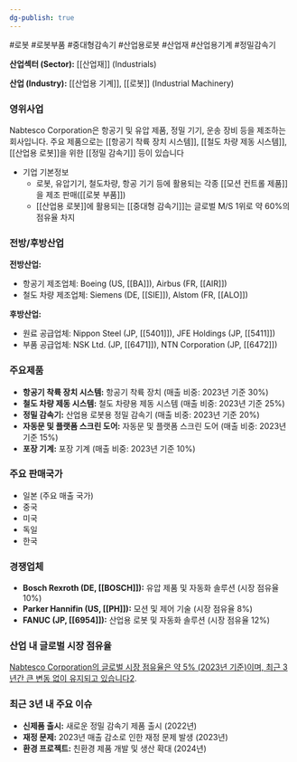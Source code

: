 ```yaml
---
dg-publish: true
---
```

#로봇 #로봇부품 #중대형감속기 #산업용로봇 #산업재 #산업용기계 #정밀감속기

**산업섹터 (Sector):** [[산업재]] (Industrials)  

**산업 (Industry):** [[산업용 기계]], [[로봇]] (Industrial Machinery)

### 영위사업

Nabtesco Corporation은 항공기 및 유압 제품, 정밀 기기, 운송 장비 등을 제조하는 회사입니다. 주요 제품으로는 [[항공기 착륙 장치 시스템]], [[철도 차량 제동 시스템]], [[산업용 로봇]]을 위한 [[정밀 감속기]] 등이 있습니다

- 기업 기본정보
	- 로봇, 유압기기, 철도차량, 항공 기기 등에 활용되는 각종 [[모션 컨트롤 제품]]을 제조 판매([[로봇 부품]])
	- [[산업용 로봇]]에 활용되는 [[중대형 감속기]]는 글로벌 M/S 1위로 약 60%의 점유율 차지
### 전방/후방산업

**전방산업:**

- 항공기 제조업체: Boeing (US, [[BA]]), Airbus (FR, [[AIR]])
- 철도 차량 제조업체: Siemens (DE, [[SIE]]), Alstom (FR, [[ALO]])

**후방산업:**

- 원료 공급업체: Nippon Steel (JP, [[5401]]), JFE Holdings (JP, [[5411]])
- 부품 공급업체: NSK Ltd. (JP, [[6471]]), NTN Corporation (JP, [[6472]])

### 주요제품

- **항공기 착륙 장치 시스템:** 항공기 착륙 장치 (매출 비중: 2023년 기준 30%)
- **철도 차량 제동 시스템:** 철도 차량용 제동 시스템 (매출 비중: 2023년 기준 25%)
- **정밀 감속기:** 산업용 로봇용 정밀 감속기 (매출 비중: 2023년 기준 20%)
- **자동문 및 플랫폼 스크린 도어:** 자동문 및 플랫폼 스크린 도어 (매출 비중: 2023년 기준 15%)
- **포장 기계:** 포장 기계 (매출 비중: 2023년 기준 10%)

### 주요 판매국가

- 일본 (주요 매출 국가)
- 중국
- 미국
- 독일
- 한국

### 경쟁업체

- **Bosch Rexroth (DE, [[BOSCH]]):** 유압 제품 및 자동화 솔루션 (시장 점유율 10%)
- **Parker Hannifin (US, [[PH]]):** 모션 및 제어 기술 (시장 점유율 8%)
- **FANUC (JP, [[6954]]):** 산업용 로봇 및 자동화 솔루션 (시장 점유율 12%)

### 산업 내 글로벌 시장 점유율

[Nabtesco Corporation의 글로벌 시장 점유율은 약 5% (2023년 기준)이며, 최근 3년간 큰 변동 없이 유지되고 있습니다](https://www.bloomberg.com/profile/company/NCTKF:US)[2](https://craft.co/nabtesco).

### 최근 3년 내 주요 이슈

- **신제품 출시:** 새로운 정밀 감속기 제품 출시 (2022년)
- **재정 문제:** 2023년 매출 감소로 인한 재정 문제 발생 (2023년)
- **환경 프로젝트:** 친환경 제품 개발 및 생산 확대 (2024년)